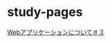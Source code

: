 # study-pages

<a href="https://gitpitch.com/sekken64/study-pages/" target="_blank">Webアプリケーションについて＃３</a>
